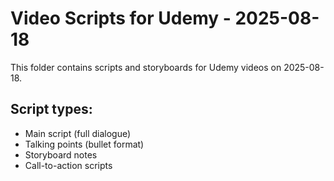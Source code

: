 # Video Scripts for Udemy - 2025-08-18

This folder contains scripts and storyboards for Udemy videos on 2025-08-18.

## Script types:
- Main script (full dialogue)
- Talking points (bullet format)
- Storyboard notes
- Call-to-action scripts

